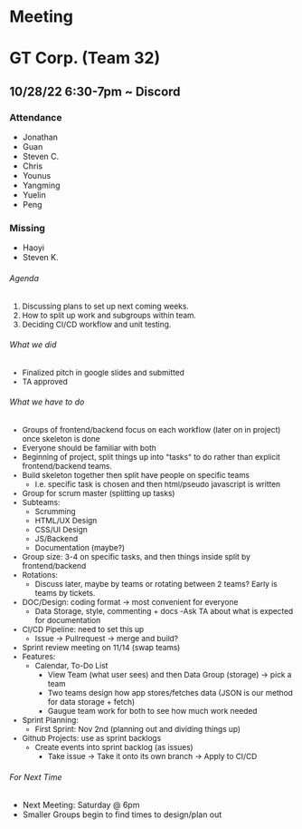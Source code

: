 # Meeting

# GT Corp. (Team 32)

## 10/28/22 6:30-7pm ~ Discord

### **Attendance**

- Jonathan
- Guan
- Steven C.
- Chris
- Younus
- Yangming
- Yuelin
- Peng

### **Missing**

- Haoyi
- Steven K.

###### Agenda

<div style="font-size:10pt;">

1. Discussing plans to set up next coming weeks.
2. How to split up work and subgroups within team.
3. Deciding CI/CD workflow and unit testing.

</div>

###### What we did

<div style="font-size:10pt;">

- Finalized pitch in google slides and submitted
- TA approved

</div>

###### What we have to do

<div style="font-size:10pt;">

- Groups of frontend/backend focus on each workflow (later on in project) once skeleton is done
- Everyone should be familiar with both
- Beginning of project, split things up into "tasks" to do rather than explicit frontend/backend teams.
- Build skeleton together then split have people on specific teams
	- I.e. specific task is chosen and then html/pseudo javascript is written
- Group for scrum master (splitting up tasks)
- Subteams:
	- Scrumming
	- HTML/UX Design
	- CSS/UI Design
	- JS/Backend
	- Documentation (maybe?)
- Group size: 3-4 on specific tasks, and then things inside split by frontend/backend
- Rotations:
	- Discuss later, maybe by teams or rotating between 2 teams? Early is teams by tickets.
- DOC/Design: coding format -> most convenient for everyone
	- Data Storage, style, commenting + docs
		-Ask TA about what is expected for documentation
- CI/CD Pipeline: need to set this up
	- Issue -> Pullrequest -> merge and build?
- Sprint review meeting on 11/14 (swap teams)
- Features:
	- Calendar, To-Do List
		- View Team (what user sees) and then Data Group (storage) -> pick a team
		- Two teams design how app stores/fetches data (JSON is our method for data storage + fetch)
		- Gaugue team work for both to see how much work needed
- Sprint Planning:
	- First Sprint: Nov 2nd (planning out and dividing things up)
- Github Projects: use as sprint backlogs
	- Create events into sprint backlog (as issues)
		- Take issue -> Take it onto its own branch -> Apply to CI/CD
</div>

###### For Next Time
- Next Meeting: Saturday @ 6pm
- Smaller Groups begin to find times to design/plan out
